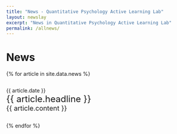 ```yaml
---
title: "News - Quantitative Psychology Active Learning Lab"
layout: newslay
excerpt: "News in Quantitative Psychology Active Learning Lab"
permalink: /allnews/
---
```

# News

{% for article in site.data.news %}
<p style="padding: 1em 1em 1em 0">{{ article.date }} <br>
<font size="5">{{ article.headline }}</font><br>
<font size="4">{{ article.content }}</font></p>
{% endfor %}
